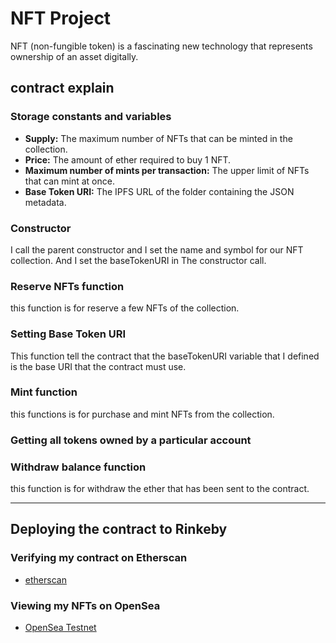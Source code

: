 # NFT Project

NFT (non-fungible token) is a fascinating new technology that represents ownership of an asset digitally.

## contract explain

### Storage constants and variables
<ul>
  <li><b>Supply:</b> The maximum number of NFTs that can be minted in the collection.</li>
  <li><b>Price:</b> The amount of ether required to buy 1 NFT.</li>
  <li><b>Maximum number of mints per transaction:</b> The upper limit of NFTs that can mint at once.</li>
  <li><b>Base Token URI:</b> The IPFS URL of the folder containing the JSON metadata.</li>
</ul>

### Constructor
 
I call the parent constructor and I set the name and symbol for our NFT collection.
And I set the baseTokenURI in The constructor call.

### Reserve NFTs function

this function is for reserve a few NFTs of the collection.

### Setting Base Token URI

This function tell the contract that the baseTokenURI variable that I defined is the base URI that the contract must use. 

### Mint function

  this functions is for purchase and mint NFTs from the collection.

### Getting all tokens owned by a particular account
 

### Withdraw balance function

this function is for withdraw the ether that has been sent to the contract.

---

## Deploying the contract to Rinkeby



### Verifying my contract on Etherscan

- [etherscan](https://rinkeby.etherscan.io/address/0x1a418a2a2459AC287BB1D2fAD2f536585Cc96b9D)

### Viewing my NFTs on OpenSea

- [OpenSea Testnet](https://testnets.opensea.io/collection/nft-maarouf-nl6s4rhqoz)
